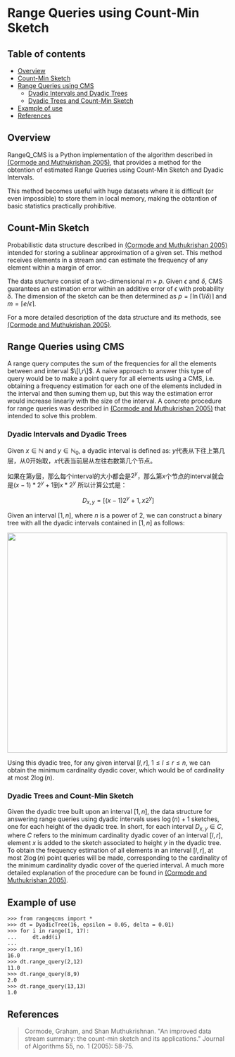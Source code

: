 # Range Queries using Count-Min Sketch

## Table of contents

* [Overview](https://github.com/AMendezCarmona/RangeQ_CMS#overview)
* [Count-Min Sketch](https://github.com/AMendezCarmona/RangeQ_CMS#count-min-sketch)
* [Range Queries using CMS](https://github.com/AMendezCarmona/RangeQ_CMS#range-queries-using-CMS)
    - [Dyadic Intervals and Dyadic Trees](https://github.com/AMendezCarmona/RangeQ_CMS#dyadic-intervals-and-dyadic-trees)
    - [Dyadic Trees and Count-Min Sketch](https://github.com/AMendezCarmona/RangeQ_CMS#dyadic-trees-and-count-min-sketch)
* [Example of use](https://github.com/AMendezCarmona/RangeQ_CMS#example-of-use)
* [References](https://github.com/AMendezCarmona/RangeQ_CMS#references)
    



## Overview

RangeQ_CMS is a Python implementation of the algorithm described in [(Cormode and Muthukrishan 2005)](https://github.com/AMendezCarmona/RangeQ_CMS#references), that provides a method for the obtention of estimated Range Queries using Count-Min Sketch and Dyadic Intervals.

This method becomes useful with huge datasets where it is difficult (or even impossible) to store them in local memory, making the obtantion of basic statistics practically prohibitive.


## Count-Min Sketch

Probabilistic data structure described in [(Cormode and Muthukrishan 2005)](https://github.com/AMendezCarmona/RangeQ_CMS#references) intended for storing a sublinear approximation of a given set. This method receives elements in a stream and can estimate the frequency of any element within a margin of error.

The data stucture consist of a two-dimensional $m \times p$. Given $\epsilon$ and $\delta$, CMS guarantees an estimation error within an additive error of $\epsilon$ with probability $\delta$. The dimension of the sketch can be then determined as $p = \lceil \ln(1/\delta) \rceil$ and $m = \lceil e/\epsilon \rceil$.

For a more detailed description of the data structure and its methods, see [(Cormode and Muthukrishan 2005)](https://github.com/AMendezCarmona/RangeQ_CMS#references).

## Range Queries using CMS

A range query computes the sum of the frequencies for all the elements between and interval $\[l,r\]$. A naive approach to answer this type of query would be to make a point query for all elements using a CMS, i.e. obtaining a frequency estimation for each one of the elements included in the interval and then suming them up, but this way the estimation error would increase linearly with the size of the interval. A concrete procedure for range queries was described in [(Cormode and Muthukrishan 2005)](https://github.com/AMendezCarmona/RangeQ_CMS#references) that intended to solve this problem.

### Dyadic Intervals and Dyadic Trees

Given $x \in \mathbb{N}$ and $y \in \mathbb{N}_0$, a dyadic interval is defined as:
$y$代表从下往上第几层，从0开始取，$x$代表当前层从左往右数第几个节点。

如果在第$y$层，那么每个interval的大小都会是$2^y$，那么第$x$个节点的interval就会是$(x-1)*2^y+1$到$x*2^y$
所以计算公式是：

$$ D_{x,y} = [(x-1)2^y+1, \, x2^y] $$



Given an interval $[1,n]$, where $n$ is a power of 2, we can construct a binary tree with all the dyadic intervals contained in $[1,n]$ as follows:

<img src="Images/dyadic_tree.png" width="500"/>

Using this dyadic tree, for any given interval $[l,r], \; 1 \leq l \leq r \leq n$, we can obtain the minimum cardinality dyadic cover, which would be of cardinality at most $2\log (n)$.


### Dyadic Trees and Count-Min Sketch

Given the dyadic tree built upon an interval $[1,n]$, the data structure for answering range queries using dyadic intervals uses $\log (n)+1$ sketches, one for each height of the dyadic tree. In short, for each interval $D_{x,y} \in C$, where $C$ refers to the minimum cardinality dyadic cover of an interval $[l,r]$, element $x$ is added to the sketch associated to height $y$ in the dyadic tree. To obtain the frequency estimation of all elements in an interval $[l,r]$, at most $2\log (n)$ point queries will be made, corresponding to the cardinality of the minimum cardinality dyadic cover of the queried interval. A much more detailed explanation of the procedure can be found in [(Cormode and Muthukrishan 2005)](https://github.com/AMendezCarmona/RangeQ_CMS#references).

## Example of use

```pycon
>>> from rangeqcms import *
>>> dt = DyadicTree(16, epsilon = 0.05, delta = 0.01)
>>> for i in range(1, 17):
...     dt.add(i)
... 
>>> dt.range_query(1,16)
16.0
>>> dt.range_query(2,12)
11.0
>>> dt.range_query(8,9)
2.0
>>> dt.range_query(13,13)
1.0
```


## References

<blockquote> Cormode, Graham, and Shan Muthukrishnan. "An improved data stream summary: the count-min sketch and its applications." Journal of Algorithms 55, no. 1 (2005): 58-75. </blockquote>
